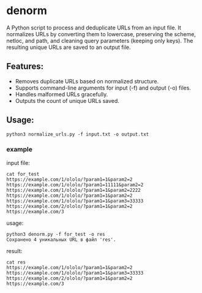 # denorm

A Python script to process and deduplicate URLs from an input file. It normalizes URLs by converting them to lowercase, preserving the scheme, netloc, and path, and cleaning query parameters (keeping only keys). The resulting unique URLs are saved to an output file.

## Features:

- Removes duplicate URLs based on normalized structure.
- Supports command-line arguments for input (-f) and output (-o) files.
- Handles malformed URLs gracefully.
- Outputs the count of unique URLs saved.

## Usage:

```
python3 normalize_urls.py -f input.txt -o output.txt
```

### example

input file:
```
cat for_test 
https://example.com/1/ololo/?param1=1&param2=2
https://example.com/1/ololo/?param1=11111&param2=2
https://example.com/1/ololo/?param1=1&param2=2222
https://example.com/1/ololo/?param1=1&param2=2
https://example.com/1/ololo/?param1=1&param3=33333
https://example.com/2/ololo/?param1=1&param2=2
https://example.com/3
```

usage:
```
python3 denorm.py -f for_test -o res
Сохранено 4 уникальных URL в файл 'res'.
```

result:
```
cat res 
https://example.com/1/ololo/?param1=1&param2=2
https://example.com/1/ololo/?param1=1&param3=33333
https://example.com/2/ololo/?param1=1&param2=2
https://example.com/3
```
